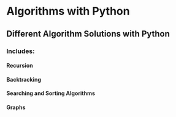 # Algorithms with Python 

## Different Algorithm Solutions with Python


### Includes:

#### Recursion
#### Backtracking
#### Searching and Sorting Algorithms
#### Graphs
